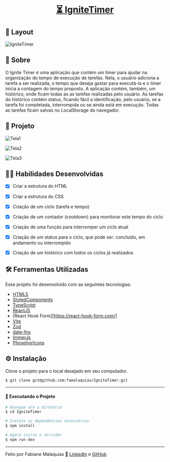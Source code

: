 <p align="center">
  <h1 align="center"><a href="https://ignite-timer-eight-swart.vercel.app/">⏳️ IgniteTimer </a></h1>
</p>

## 🎨 Layout

![IgniteTimer](https://github.com/famalaquias/IgniteTimer/assets/98343640/6e9473d5-327f-4c4a-94b5-5f0933f39b37)



## :page_with_curl: Sobre

O Ignite Timer é uma aplicação que contém um timer para ajudar na organização do tempo de execução de tarefas. Nela, o usuário adiciona a tarefa a ser realizada, o tempo que deseja gastar para executá-la e o timer inicia a contagem do tempo proposto. 
A aplicação contém, também, um histórico, onde ficam todas as as tarefas realizadas pelo usuário. As tarefas do histórico contém status, ficando fácil a identificação, pelo usuário, se a tarefa foi completada, interrompida ou se ainda está em execução. Todas as tarefas ficam salvas no LocalStorage do navegador.


## 🚀 Projeto
![Tela1](https://github.com/famalaquias/IgniteTimer/assets/98343640/030f1fb3-69b5-4dfc-b252-ada34bf107b2)


![Tela2](https://github.com/famalaquias/IgniteTimer/assets/98343640/c1cef8c8-15c4-4e3e-8d19-96e099e8b340)


![Tela3](https://github.com/famalaquias/IgniteTimer/assets/98343640/c7d18caa-a5ee-4ac1-ac4c-bbfc7b6d481a)


## :man_technologist: Habilidades Desenvolvidas

- [x] Criar a estrutura do HTML
- [x] Criar a estrutura do CSS
- [x] Criação de um ciclo (tarefa e tempo)
- [x] Criação de um contador (coutdown) para monitorar este tempo do ciclo
- [x] Criação de uma função para interromper um ciclo atual
- [x] Criação de um status para o ciclo, que pode ser: concluído, em andamento ou interrompido
- [x] Criação de um histórico com todos os ciclos já realizados


## :hammer_and_wrench: Ferramentas Utilizadas

Esse projeto foi desenvolvido com as seguintes tecnologias:

- [HTML5](https://biblioteca.wiki/html5/)
- [StyledComponents](https://styled-components.com/)
- [TypeScript](https://www.typescriptlang.org/)
- [ReactJS](https://react.dev/)
- [React Hook Form][https://react-hook-form.com/]
- [Vite](https://vitejs.dev/)
- [Zod](https://zod.dev/)
- [date-fns](https://date-fns.org/)
- [ImmerJs](https://immerjs.github.io/immer/)
- [PhosphorIcons](https://phosphoricons.com/)


## ⚙ Instalação

Clone o projeto para o local desejado em seu computador.

```bash
$ git clone git@github.com:famalaquias/IgniteTimer.git
```

___

#### 🚧 Executando o Projeto

```bash
# Navegue até o diretório 
$ cd IgniteTimer

# Instale as dependências necessárias
$ npm install

# Agora inicie o servidor
$ npm run dev
```

---

Feito por Fabiane Malaquias :wave: [LinkedIn](https://www.linkedin.com/in/fabianemalaquias/) e [GitHub](https://github.com/famalaquias)

